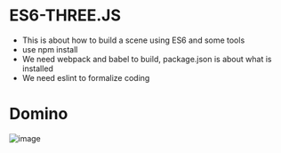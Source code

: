 # ES6-THREE.JS

* This is about how to build a scene using ES6 and some tools 
* use npm install
* We need webpack and babel to build, package.json is about what is installed
* We need eslint to formalize coding



# Domino
![image]( https://github.com/FantasticFang/three.js-es6/blob/master/assets/picture/domino.gif)
